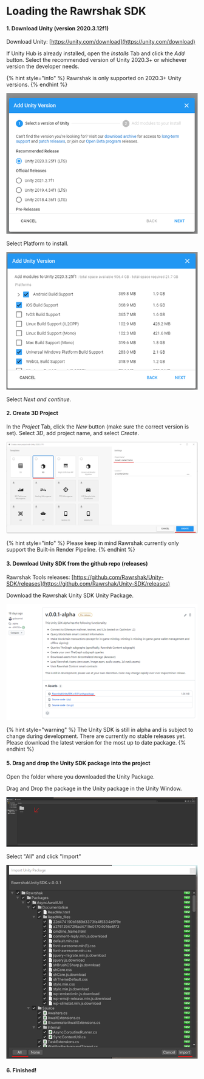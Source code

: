 # Loading the Rawrshak SDK

#### 1. Download Unity (version 2020.3.12f1)

Download Unity: [https://unity.com/download](https://unity.com/download)

If Unity Hub is already installed, open the _Installs_ Tab and click the _Add_ button. Select the recommended version of Unity 2020.3+ or whichever version the developer needs.&#x20;

{% hint style="info" %}
Rawrshak is only supported on 2020.3+ Unity versions.&#x20;
{% endhint %}

![](<../../../.gitbook/assets/image (8).png>)

Select Platform to install.

![](<../../../.gitbook/assets/image (19).png>)

Select _Next and continue._

#### 2. Create 3D Project

In the _Project_ Tab, click the _New_ button (make sure the correct version is set). Select _3D_, add project name, and select _Create_.

![](<../../../.gitbook/assets/image (6).png>)

{% hint style="info" %}
Please keep in mind Rawrshak currently only support the Built-in Render Pipeline.
{% endhint %}

#### 3. Download Unity SDK from the github repo (releases)

Rawrshak Tools releases: [https://github.com/Rawrshak/Unity-SDK/releases](https://github.com/Rawrshak/Unity-SDK/releases)

Download the Rawrshak Unity SDK Unity Package.

![](<../../../.gitbook/assets/image (27).png>)

{% hint style="warning" %}
The Unity SDK is still in alpha and is subject to change during development. There are currently no stable releases yet. Please download the latest version for the most up to date package.
{% endhint %}

#### 5. Drag and drop the Unity SDK package into the project

Open the folder where you downloaded the Unity Package.&#x20;

Drag and Drop the package in the Unity package in the Unity Window.

![Drop Package here.](<../../../.gitbook/assets/image (26).png>)

Select "All" and click "Import"

![](<../../../.gitbook/assets/image (17).png>)

#### 6. Finished!
